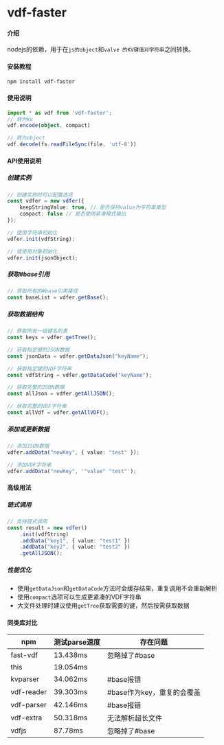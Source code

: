 # vdf-faster

#### 介绍
nodejs的依赖，用于在`js的object`和`valve 的KV键值对字符串`之间转换。


#### 安装教程

```bash
npm install vdf-faster
```


#### 使用说明

```ts
import * as vdf from 'vdf-faster';
// 转为kv
vdf.encode(object, compact)

// 转为object
vdf.decode(fs.readFileSync(file, 'utf-8'))
```

#### API使用说明

##### 创建实例
```ts
// 创建实例时可以配置选项
const vdfer = new vdfer({
    keepStringValue: true, // 是否保持value为字符串类型
    compact: false // 是否使用紧凑模式输出
});

// 使用字符串初始化
vdfer.init(vdfString);

// 或使用对象初始化
vdfer.init(jsonObject);
```

##### 获取#base引用
```ts
// 获取所有的#base引用路径
const baseList = vdfer.getBase();
```

##### 获取数据结构
```ts
// 获取所有一级键名列表
const keys = vdfer.getTree();

// 获取指定键的JSON数据
const jsonData = vdfer.getDataJson("keyName");

// 获取指定键的VDF字符串
const vdfString = vdfer.getDataCode("keyName");

// 获取完整的JSON数据
const allJson = vdfer.getAllJSON();

// 获取完整的VDF字符串
const allVdf = vdfer.getAllVDF();
```

##### 添加或更新数据
```ts
// 添加JSON数据
vdfer.addData("newKey", { value: "test" });

// 添加VDF字符串
vdfer.addData("newKey", '"value" "test"');
```

#### 高级用法

##### 链式调用
```ts
// 支持链式调用
const result = new vdfer()
    .init(vdfString)
    .addData("key1", { value: "test1" })
    .addData("key2", { value: "test2" })
    .getAllJSON();
```

##### 性能优化
- 使用`getDataJson`和`getDataCode`方法时会缓存结果，重复调用不会重新解析
- 使用`compact`选项可以生成更紧凑的VDF字符串
- 大文件处理时建议使用`getTree`获取需要的键，然后按需获取数据



#### 同类库对比

 | npm | 测试parse速度 | 存在问题 |
 | ---| ---|---|
 | fast-vdf | 13.438ms | 忽略掉了#base
 | this | 19.054ms |
 | kvparser | 34.062ms | #base报错
 | vdf-reader | 39.303ms | #base作为key，重复的会覆盖
 | vdf-parser | 42.146ms | #base报错
 | vdf-extra |  50.318ms | 无法解析超长文件
 | vdfjs |  87.78ms | 忽略掉了#base